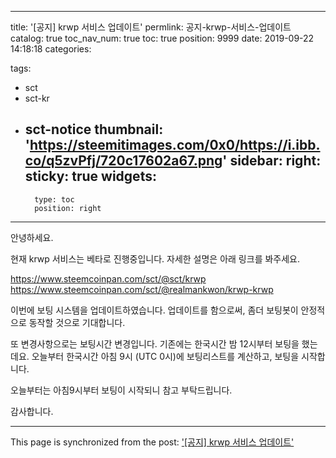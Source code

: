 
---
title: '[공지] krwp 서비스 업데이트'
permlink: 공지-krwp-서비스-업데이트
catalog: true
toc_nav_num: true
toc: true
position: 9999
date: 2019-09-22 14:18:18
categories:

tags:
- sct
- sct-kr
- sct-notice
thumbnail: 'https://steemitimages.com/0x0/https://i.ibb.co/q5zvPfj/720c17602a67.png'
sidebar:
    right:
        sticky: true
widgets:
    -
        type: toc
        position: right
---


안녕하세요.

현재 krwp 서비스는 베타로 진행중입니다. 자세한 설명은 아래 링크를 봐주세요.

https://www.steemcoinpan.com/sct/@sct/krwp
https://www.steemcoinpan.com/sct/@realmankwon/krwp-krwp

이번에 보팅 시스템을 업데이트하였습니다. 업데이트를 함으로써, 좀더 보팅봇이 안정적으로 동작할 것으로 기대합니다.

또 변경사항으로는 보팅시간 변경입니다. 기존에는 한국시간 밤 12시부터 보팅을 했는데요. 오늘부터 한국시간 아침 9시 (UTC 0시)에 보팅리스트를 계산하고, 보팅을 시작합니다. 

오늘부터는 아침9시부터 보팅이 시작되니 참고 부탁드립니다. 

감사합니다.

- - -

This page is synchronized from the post: ['[공지] krwp 서비스 업데이트'](https://steempeak.com/@jacobyu/69xls2-krwp)
